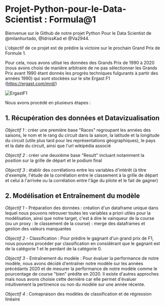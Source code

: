 # Projet-Python-pour-le-Data-Scientist : Formula@1

Bienvenue sur le Github de notre projet Python Pour le Data Scientist de @milanhurtado, @IdrissKad et @Va2944.

L'objectif de ce projet est de prédire la victoire sur le prochain Grand Prix de Formule 1.

Pour cela, nous avons utlisé les données des Grands Prix de 1990 à 2020 (nous avons choisi de manière arbitraire de ne pas sélectionner les Grands Prix avant 1990 étant donnés les progrès techniques fulgurants à partir des années 1990) qui sont stockées sur le site Ergast F1 (https://ergast.com/mrd/)

![ErgastF1](Ergast_Présentation.png)

Nous avons procédé en plusieurs étapes : 

## 1. Récupération des données et Datavizualisation

_Objectif 1_ : créer une première base "Races" regroupant les années des saisons, le nom et le rang du circuit dans la saison, la latitude et la longitude du circuit (utile plus tard pour les représentations géographiques), le pays et la date du circuit, ainsi que l'url wikipédia associé

_Objectif 2_ : créer une deuxième base "Result" incluant notamment la position sur la grille de départ et le podium final

_Objectif 3_ : établir des corrélations entre les variables d'intérêt (à titre d'exemple, l'étude de la corrélation entre le classement à la grille de départ et celui à l'arrivée ou la corrélation entre l'âge du pilote et le fait de gagner)

## 2. Modélisation et Entraînement du modèle

_Objectif 1_ - Préparation des données : création d'un dataframe unique dans lequel nous pouvons retrouver toutes les variables a priori utiles pour la modélisation, ainsi que notre target, c'est à dire le vainqueur de la course (ou un proxy : le classement de la course) : merge des dataframes et gestion des valeurs manquantes

_Objectif 2_ - Classification : Pour prédire le gagnant d'un grand prix de F1, nous pouvons procéder par classification en considérant que le gagnant est de la catégorie 1 et le perdant de la catégorie 0.

_Objectif 3_ - Entraînement du modèle : Pour évaluer la performance de notre modèle, nous avons décidé d'entraîner notre modèle sur les années précédants 2020 et de mesurer la performance de notre modèle comme le pourcentage de course "bien" prédite en 2020. Il existe d'autres approches mais nous avons choisie cette dernière car elle permet d'évaluer intuitivement la pertinence ou non du modèle sur une année récente.

_Objectif 4_ : Comapraison des modèles de classification et de régression linéaire 
